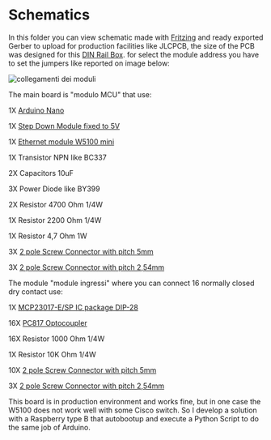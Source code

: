 # Schematics
In this folder you can view schematic made with [Fritzing](https://fritzing.org/) and ready exported Gerber to upload for production facilities like JLCPCB, the size of the PCB was designed for this [DIN Rail Box](https://ebmstore.it/index.php?route=product/product&product_id=643&search=DIN).
for select the module address you have to set the jumpers like reported on image below:

![collegamenti dei moduli](https://github.com/studiociodo/Gestione-Allarmi-Arduino/assets/150088592/23a7d38f-9453-445f-b241-aca770ba6c6e)

The main board is "modulo MCU" that use:

1X [Arduino Nano](https://ebmstore.it/index.php?route=product/product&product_id=2233)

1X [Step Down Module fixed to 5V](https://ebmstore.it/index.php?route=product/product&product_id=64)

1X [Ethernet module W5100 mini](https://it.aliexpress.com/item/32216878864.html)

1X Transistor NPN like BC337

2X Capacitors 10uF

3X Power Diode like BY399

2X Resistor 4700 Ohm 1/4W

1X Resistor 2200 Ohm 1/4W

1X Resistor 4,7 Ohm 1W

3X [2 pole Screw Connector with pitch 5mm](https://ebmstore.it/index.php?route=product/product&product_id=600)

3X [2 pole Screw Connector with pitch 2,54mm](https://ebmstore.it/index.php?route=product/product&product_id=601)




The module "module ingressi" where you can connect 16 normally closed dry contact use:

1X  [MCP23017-E/SP IC package DIP-28](https://it.aliexpress.com/item/1005005363863079.html)

16X [PC817 Optocoupler](https://it.aliexpress.com/item/1005006422922859.html)

16X Resistor 1000 Ohm 1/4W

1X  Resistor 10K Ohm 1/4W

10X [2 pole Screw Connector with pitch 5mm](https://ebmstore.it/index.php?route=product/product&product_id=600)

3X  [2 pole Screw Connector with pitch 2,54mm](https://ebmstore.it/index.php?route=product/product&product_id=601)


This board is in production environment and works fine, but in one case the W5100 does not work well with some Cisco switch. So I develop a solution with a Raspberry type B that autobootup and execute a Python Script to do the same job of Arduino.


